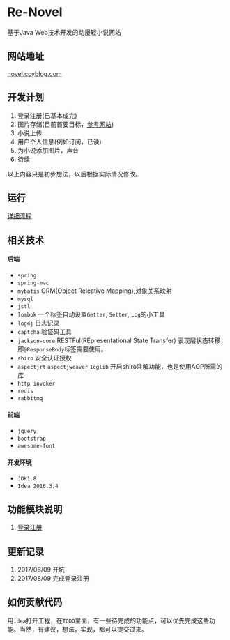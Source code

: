 # Re-Novel
基于Java Web技术开发的动漫轻小说网站

## 网站地址
[novel.ccyblog.com](https://novel.ccyblog.com)

## 开发计划
1. 登录注册(已基本成完)
2. 图片存储(目前首要目标，[参考网站](http://huaban.com/))
3. 小说上传
4. 用户个人信息(例如订阅，已读)
5. 为小说添加图片，声音
6. 待续

以上内容只是初步想法，以后根据实际情况修改。

## 运行
[详细流程](https://github.com/isghost/Re-Novel/blob/master/RUN.md)

## 相关技术
#### 后端
* `spring`
* `spring-mvc`
* `mybatis` ORM(Object Releative Mapping),对象关系映射
* `mysql`
* `jstl`
* `lombok` 一个标签自动设置`Getter`, `Setter`, `Log`的小工具
* `log4j` 日志记录
* `captcha` 验证码工具
* `jackson-core` RESTFul(REpresentational State Transfer) 表现层状态转移，即`@ResponseBody`标签需要使用。
* `shiro` 安全认证授权
* `aspectjrt` `aspectjweaver` `1cglib` 开启shiro注解功能，也是使用AOP所需的库
* `http invoker`
* `redis`
* `rabbitmq`

#### 前端
* `jquery`
* `bootstrap`
* `awesome-font`

#### 开发环境
* `JDK1.8`
* `Idea 2016.3.4`

## 功能模块说明
1. [登录注册](https://github.com/isghost/Re-Novel/blob/master/doc/LOGIN_REGISTER.md)

## 更新记录
1. 2017/06/09 开坑
2. 2017/08/09 完成登录注册

## 如何贡献代码
用`idea`打开工程，在`TODO`里面，有一些待完成的功能点，可以优先完成这些功能。当然，有建议，想法，实现，都可以提交过来。
